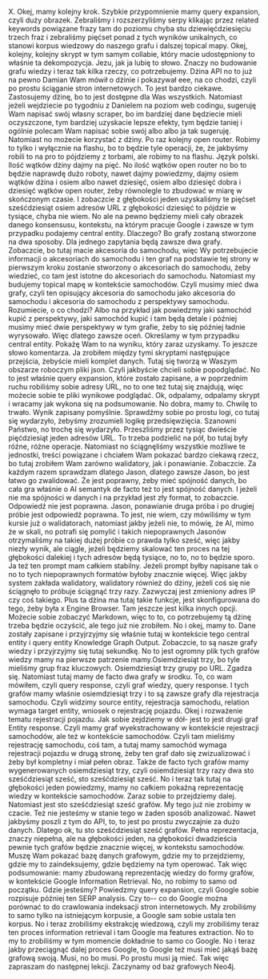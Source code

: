 X. Okej, mamy kolejny krok. Szybkie przypomnienie mamy query expansion, czyli duży obrazek. Zebraliśmy i rozszerzyliśmy serpy klikając przez related keywords powiązane frazy tam do poziomu chyba stu dziewięćdziesięciu trzech fraz i zebraliśmy pięćset ponad z tych wyników unikalnych, co stanowi korpus wiedzowy do naszego grafu i dalszej topical mapy. Okej, kolejny, kolejny skrypt w tym samym collabie, który macie udostępniony to właśnie ta dekompozycja. Jezu, jak ja lubię to słowo. Znaczy no budowanie grafu wiedzy i teraz tak kilka rzeczy, co potrzebujemy. Dżina API no to już na pewno Damian Wam mówił o dżinie i pokazywał eee, na co chodzi, czyli po prostu ściąganie stron internetowych. To jest bardzo ciekawe. Zastosujemy dżinę, bo to jest dostępne dla Was wszystkich. Natomiast jeżeli wejdziecie po tygodniu z Danielem na poziom web codingu, sugeruję Wam napisać swój własny scraper, bo im bardziej dane będziecie mieli oczyszczone, tym bardziej uzyskacie lepsze efekty, tym będzie taniej i ogólnie polecam Wam napisać sobie swój albo albo ja tak sugeruję. Natomiast no możecie korzystać z dżiny. Po raz kolejny open router. Robimy to tylko i wyłącznie na flashu, bo to będzie tyle operacji, że, że jakbyśmy robili to na pro to pójdziemy z torbami, ale robimy to na flashu. Język polski. Ilość wątków dżiny dajmy na pięć. No ilość wątków open router no bo to będzie naprawdę dużo roboty, nawet dajmy powiedzmy, dajmy osiem wątków dżina i osiem albo nawet dziesięć, osiem albo dziesięć dobra i dziesięć wątków open router, żeby równolegle to zbudować w miarę w skończonym czasie. I zobaczcie z głębokości jeden uzyskaliśmy te pięćset sześćdziesiąt osiem adresów URL z głębokości dziesięć to pójdzie w tysiące, chyba nie wiem. No ale na pewno będziemy mieli cały obrazek danego konsensusu, kontekstu, na którym pracuje Google i zawsze w tym przypadku podajemy central entity. Dlaczego? Bo grafy zostaną stworzone na dwa sposoby. Dla jednego zapytania będą zawsze dwa grafy. Zobaczcie, bo tutaj macie akcesoria do samochodu, więc Wy potrzebujecie informacji o akcesoriach do samochodu i ten graf na podstawie tej strony w pierwszym kroku zostanie stworzony o akcesoriach do samochodu, żeby wiedzieć, co tam jest istotne do akcesoriach do samochodu. Natomiast my budujemy topical mapę w kontekście samochodów. Czyli musimy mieć dwa grafy, czyli ten opisujący akcesoria do samochodu jako akcesoria do samochodu i akcesoria do samochodu z perspektywy samochodu. Rozumiecie, o co chodzi? Albo na przykład jak powiedzmy jaki samochód kupić z perspektywy, jaki samochód kupić i tam będą detale i później musimy mieć dwie perspektywy w tym grafie, żeby to się później ładnie wyrysowało. Więc dlatego zawsze oceń. Określamy w tym przypadku central entity. Pokażę Wam to na wyniku, który zaraz uzyskamy. To jeszcze słowo komentarza. Ja zrobiłem między tymi skryptami następujące przejścia, żebyście mieli komplet danych. Tutaj się tworzą w Waszym obszarze roboczym pliki json. Czyli jakbyście chcieli sobie popodglądać. No to jest właśnie query expansion, które zostało zapisane, a w poprzednim ruchu robiliśmy sobie adresy URL, no to one też tutaj się znajdują, więc możecie sobie te pliki wynikowe podglądać. Ok, odpalamy, odpalamy skrypt i wracamy jak wykona się na podsumowanie. No dobra, mamy to. Chwilę to trwało. Wynik zapisany pomyślnie. Sprawdźmy sobie po prostu logi, co tutaj się wydarzyło, żebyśmy zrozumieli logikę przedsięwzięcia. Szanowni Państwo, no trochę się wydarzyło. Przeszliśmy przez tysiąc dwieście pięćdziesiąt jeden adresów URL. To trzeba podzielić na pół, bo tutaj były różne, różne operacje. Natomiast no ściągnęliśmy wszystkie możliwe te jednostki, treści powiązane i chciałem Wam pokazać bardzo ciekawą rzecz, bo tutaj zrobiłem Wam zarówno walidatory, jak i ponawianie. Zobaczcie. Za każdym razem sprawdzam dlatego Jason, dlatego zawsze Jason, bo jest łatwo go zwalidować. Że jest poprawny, żeby mieć spójność danych, bo cała gra właśnie o AI semantyk de facto też to jest spójność danych. I jeżeli nie ma spójności w danych i na przykład jest zły format, to zobaczcie. Odpowiedź nie jest poprawna. Jason, ponawianie druga próba i po drugiej próbie jest odpowiedź poprawna. To jest, nie wiem, czy mówiliśmy w tym kursie już o walidatorach, natomiast jakby jeżeli nie, to mówię, że AI, mimo że w skali, no potrafi się pomylić i takich niepoprawnych Jasonów otrzymaliśmy na takiej dużej próbie co prawda tylko sześć, więc jakby niezły wynik, ale ciągle, jeżeli będziemy skalować ten proces na tej głębokości dalekiej i tych adresów będą tysiące, no to, no to będzie sporo. Ja też ten prompt mam całkiem stabilny. Jeżeli prompt byłby napisane tak o no to tych niepoprawnych formatów byłoby znacznie więcej. Więc jakby system zakłada walidatory, walidatory również do dżiny, jeżeli coś się nie ściągnęło to próbuje ściągnąć trzy razy. Zazwyczaj jest zmieniony adres IP czy coś takiego. Plus ta dżina ma tutaj takie funkcje, jest skonfigurowana do tego, żeby była x Engine Browser. Tam jeszcze jest kilka innych opcji. Możecie sobie zobaczyć Markdown, więc to to, co potrzebujemy tą dżinę trzeba będzie oczyścić, ale tego już nie zrobiłem. No i okej, mamy to. Dane zostały zapisane i przyjrzyjmy się właśnie tutaj w kontekście tego central entity i query entity Knowledge Graph Output. Zobaczcie, to są nasze grafy wiedzy i przyjrzyjmy się tutaj sekundkę. No to jest ogromny plik tych grafów wiedzy mamy na pierwsze patrzenie mamy.Osiemdziesiąt trzy, bo tyle mieliśmy grup fraz kluczowych. Osiemdziesiąt trzy grupy po URL. Zgadza się. Natomiast tutaj mamy de facto dwa grafy w środku. To, co wam mówiłem, czyli query response, czyli graf wiedzy, query response. I tych grafów mamy właśnie osiemdziesiąt trzy i to są zawsze grafy dla rejestracja samochodu. Czyli widzimy source entity, rejestracja samochodu, relation wymaga target entity, wniosek o rejestrację pojazdu. Okej i rozważenie tematu rejestracji pojazdu. Jak sobie zejdziemy w dół- jest to jest drugi graf Entity response. Czyli mamy graf wyekstrachowany w kontekście rejestracji samochodów, ale też w kontekście samochodów. Czyli tam mieliśmy rejestrację samochodu, coś tam, a tutaj mamy samochód wymaga rejestracji pojazdu w drugą stronę, żeby ten graf dało się zwizualizować i żeby był kompletny i miał pełen obraz. Także de facto tych grafów mamy wygenerowanych osiemdziesiąt trzy, czyli osiemdziesiąt trzy razy dwa sto sześćdziesiąt sześć, sto sześćdziesiąt sześć. No i teraz tak tutaj na głębokości jeden powiedzmy, mamy no całkiem pokaźną reprezentację wiedzy w kontekście samochodów. Zaraz sobie to przejdziemy dalej. Natomiast jest sto sześćdziesiąt sześć grafów. My tego już nie zrobimy w czacie. Też nie jesteśmy w stanie tego w żaden sposób analizować. Nawet jakbyśmy poszli z tym do API, to, to jest po prostu zwyczajnie za dużo danych. Dlatego ok, tu sto sześćdziesiąt sześć grafów. Pełna reprezentacja, znaczy niepełna, ale na głębokości jeden, na głębokości dwadzieścia pewnie tych grafów będzie znacznie więcej, w kontekstu samochodów. Muszę Wam pokazać bazę danych grafowym, gdzie my to przejdziemy, gdzie my to zaindeksujemy, gdzie będziemy na tym operować. Tak więc podsumowanie: mamy zbudowaną reprezentację wiedzy do formy grafów, w kontekście Google Information Retrieval. No, no robimy to samo od początku. Gdzie jesteśmy? Powiedzmy query expansion, czyli Google sobie rozpisuje później ten SERP analysis. Czy to-- co do Google można porównać to do crawlowania indeksacji stron internetowych. My zrobiliśmy to samo tylko na istniejącym korpusie, a Google sam sobie ustala ten korpus. No i teraz zrobiliśmy ekstrakcję wiedzową, czyli my zrobiliśmy teraz ten proces information retrieval i tam Google ma features extraction. No to my to zrobiliśmy w tym momencie dokładnie to samo co Google. No i teraz jakby przeciągnąć dalej proces Google, to Google też musi mieć jakąś bazę grafową swoją. Musi, no bo musi. Po prostu musi ją mieć. Tak więc zapraszam do następnej lekcji. Zaczynamy od baz grafowych Neo4j. 